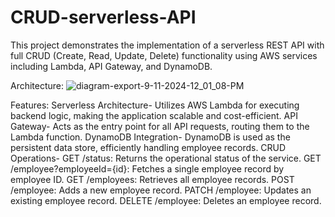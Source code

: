 # CRUD-serverless-API

This project demonstrates the implementation of a serverless REST API with full CRUD (Create, Read, Update, Delete) functionality using AWS services including Lambda, API Gateway, and DynamoDB.

Architecture:
![diagram-export-9-11-2024-12_01_08-PM](https://github.com/user-attachments/assets/0cba5eb4-761c-491b-aa9e-424fb8afbdb4)

Features:
Serverless Architecture- Utilizes AWS Lambda for executing backend logic, making the application scalable and cost-efficient.
API Gateway- Acts as the entry point for all API requests, routing them to the Lambda function.
DynamoDB Integration- DynamoDB is used as the persistent data store, efficiently handling employee records.
CRUD Operations-
GET /status: Returns the operational status of the service.
GET /employee?employeeId={id}: Fetches a single employee record by employee ID.
GET /employees: Retrieves all employee records.
POST /employee: Adds a new employee record.
PATCH /employee: Updates an existing employee record.
DELETE /employee: Deletes an employee record.
